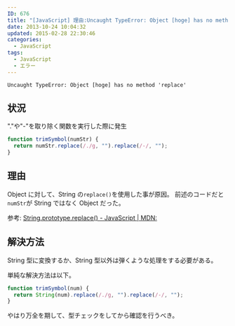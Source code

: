 ```yaml
---
ID: 676
title: "[JavaScript] 理由:Uncaught TypeError: Object [hoge] has no method replace"
date: 2013-10-24 10:04:32
updated: 2015-02-28 22:30:46
categories:
  - JavaScript
tags:
  - JavaScript
  - エラー
---
```


```
Uncaught TypeError: Object [hoge] has no method 'replace'
```

<!--more-->

## 状況

"."や"-"を取り除く関数を実行した際に発生

```javascript
function trimSymbol(numStr) {
  return numStr.replace(/./g, "").replace(/-/, "");
}
```

## 理由

Object に対して、String の`replace()`を使用した事が原因。
前述のコードだと`numStr`が String ではなく Object だった。

参考: [String.prototype.replace() - JavaScript | MDN:](https://developer.mozilla.org/ja/docs/Web/JavaScript/Reference/Global_Objects/String/replace)

## 解決方法

String 型に変換するか、String 型以外は弾くような処理をする必要がある。

単純な解決方法は以下。

```javascript
function trimSymbol(num) {
  return String(num).replace(/./g, "").replace(/-/, "");
}
```

やはり万全を期して、型チェックをしてから確認を行うべき。
